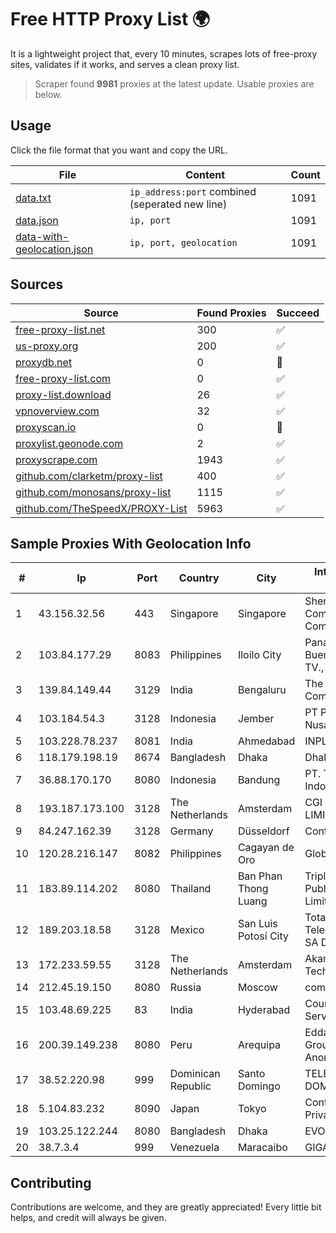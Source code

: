 
# Free HTTP Proxy List 🌍

It is a lightweight project that, every 10 minutes, scrapes lots of free-proxy sites, validates if it works, and serves a clean proxy list.


> Scraper found **9981** proxies at the latest update. Usable proxies are below.

## Usage

Click the file format that you want and copy the URL.


|File|Content|Count|
|----|-------|-----|
|[data.txt](https://raw.githubusercontent.com/themiralay/Proxy-List-World/master/data.txt)|`ip_address:port` combined (seperated new line)|1091|
|[data.json](https://raw.githubusercontent.com/themiralay/Proxy-List-World/master/data.json)|`ip, port`|1091|
|[data-with-geolocation.json](https://raw.githubusercontent.com/themiralay/Proxy-List-World/master/data-with-geolocation.json)|`ip, port, geolocation`|1091|

## Sources

|Source|Found Proxies|Succeed|
|------|-------------|-------|
|[free-proxy-list.net](https://free-proxy-list.net)|300|✅|
|[us-proxy.org](https://www.us-proxy.org)|200|✅|
|[proxydb.net](http://proxydb.net)|0|🚫|
|[free-proxy-list.com](https://free-proxy-list.com/?page=&port=&type%5B%5D=http&type%5B%5D=https&up_time=0&search=Search)|0|✅|
|[proxy-list.download](https://www.proxy-list.download/HTTP)|26|✅|
|[vpnoverview.com](https://vpnoverview.com/privacy/anonymous-browsing/free-proxy-servers)|32|✅|
|[proxyscan.io](https://www.proxyscan.io)|0|🚫|
|[proxylist.geonode.com](https://proxylist.geonode.com/api/proxy-list?limit=300&page=1&sort_by=lastChecked&sort_type=desc&protocols=http,https)|2|✅|
|[proxyscrape.com](https://api.proxyscrape.com/v2/?request=displayproxies&protocol=http&timeout=10000&country=all&ssl=all&anonymity=all)|1943|✅|
|[github.com/clarketm/proxy-list](https://raw.githubusercontent.com/clarketm/proxy-list/master/proxy-list-raw.txt)|400|✅|
|[github.com/monosans/proxy-list](https://raw.githubusercontent.com/monosans/proxy-list/main/proxies/http.txt)|1115|✅|
|[github.com/TheSpeedX/PROXY-List](https://raw.githubusercontent.com/TheSpeedX/PROXY-List/master/http.txt)|5963|✅|


## Sample Proxies With Geolocation Info

|#|Ip|Port|Country|City|Internet Service Provider|
|-|--|----|-------|----|-------------------------|
|1|43.156.32.56|443|Singapore|Singapore|Shenzhen Tencent Computer Systems Company Limited|
|2|103.84.177.29|8083|Philippines|Iloilo City|Panay Broadband / Buenavista Cable TV., Inc.|
|3|139.84.149.44|3129|India|Bengaluru|The Constant Company, LLC|
|4|103.184.54.3|3128|Indonesia|Jember|PT Proxi Jaringan Nusantara|
|5|103.228.78.237|8081|India|Ahmedabad|INPL's|
|6|118.179.198.19|8674|Bangladesh|Dhaka|Dhakacom Limited|
|7|36.88.170.170|8080|Indonesia|Bandung|PT. Telekomunikasi Indonesia|
|8|193.187.173.100|3128|The Netherlands|Amsterdam|CGI GLOBAL LIMITED|
|9|84.247.162.39|3128|Germany|Düsseldorf|Contabo GmbH|
|10|120.28.216.147|8082|Philippines|Cagayan de Oro|Globe Telecom|
|11|183.89.114.202|8080|Thailand|Ban Phan Thong Luang|Triple T Broadband Public Company Limited|
|12|189.203.18.58|3128|Mexico|San Luis Potosí City|Total Play Telecomunicaciones SA De CV|
|13|172.233.59.55|3128|The Netherlands|Amsterdam|Akamai Technologies, Inc.|
|14|212.45.19.150|8080|Russia|Moscow|comcor.ru|
|15|103.48.69.225|83|India|Hyderabad|Country Online Services PVT LTD|
|16|200.39.149.238|8080|Peru|Arequipa|Eddas Holding Group Sociedad Anonima Cerrada|
|17|38.52.220.98|999|Dominican Republic|Santo Domingo|TELECABLE DOMINICANO, S.A.|
|18|5.104.83.232|8090|Japan|Tokyo|Contabo Asia Private Limited|
|19|103.25.122.244|8080|Bangladesh|Dhaka|EVOLUTION|
|20|38.7.3.4|999|Venezuela|Maracaibo|GIGAPOP, C.A.|



## Contributing

Contributions are welcome, and they are greatly appreciated! Every
little bit helps, and credit will always be given.

